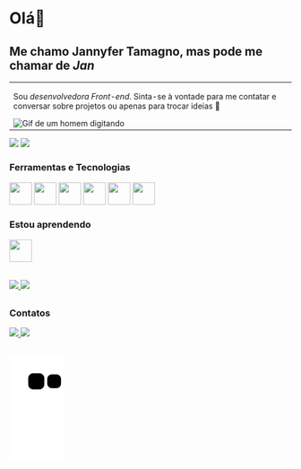 # Olá👋

## Me chamo Jannyfer Tamagno, mas pode me chamar de *Jan*

<p align="right">
<table width="100%">
<tr><td valign="top" width="50%">

Sou *desenvolvedora Front-end*. Sinta-se à vontade para me contatar e conversar sobre projetos ou apenas para trocar ideias 🌻

<div align="left">
  <img src="https://c.tenor.com/iAy-KwJB1DkAAAAC/tenor.gif" alt="Gif de um homem digitando">
</div>

</td></tr>
</table>
</p>

<p align="left">
<img src="https://views.whatilearened.today/views/github/JannyferTamagno/views.svg">
<a href="https://github.com/JannyferTamagno/">
    <img src="https://img.shields.io/github/followers/JannyferTamagno?color=%234CC61E&label=GitHub%20Followers%20%3A"/>
</a>
</p>

### Ferramentas e Tecnologias
<div>
<img src="https://cdn.jsdelivr.net/gh/devicons/devicon/icons/git/git-original.svg" width="40" height="40"/>
<img src="https://cdn.jsdelivr.net/gh/devicons/devicon@latest/icons/html5/html5-original-wordmark.svg" width="40" height="40"/>
<img src="https://cdn.jsdelivr.net/gh/devicons/devicon@latest/icons/css3/css3-original-wordmark.svg" width="40" height="40"/>
<img src="https://cdn.jsdelivr.net/gh/devicons/devicon@latest/icons/typescript/typescript-original.svg" width="40" height="40"/>
<img src="https://cdn.jsdelivr.net/gh/devicons/devicon@latest/icons/react/react-original-wordmark.svg" width="40" height="40"/>
<img src="https://cdn.jsdelivr.net/gh/devicons/devicon@latest/icons/nextjs/nextjs-original.svg" width="40" height="40"/>
</div>

### Estou aprendendo

<img src="https://cdn.jsdelivr.net/gh/devicons/devicon@latest/icons/python/python-original-wordmark.svg" width="40" height="40"/>

##

<div>
    <a href="https://github.com/JannyferTamagno">
        <img height="180em" src="https://github-readme-stats.vercel.app/api/top-langs/?username=JannyferTamagno&layout=compact&langs_count=7&theme=dracula"/>
        <img height="180em" src="https://github-readme-stats.vercel.app/api?username=JannyferTamagno&show_icons=true&theme=dracula&include_all_commits=true&count_private=true"/>
    </a>
</div>

##

### Contatos

<div align="left">
    <a href="https://www.linkedin.com/in/jannyfertamagno/" target="_blank">
        <img src="https://img.shields.io/badge/-LinkedIn-%230077B5?style=for-the-badge&logo=linkedin&logoColor=white" target="_blank">
    </a>
    <a href = "mailto:jannyfertamagno@gmail.com">
        <img loading="lazy" src="https://img.shields.io/badge/Gmail-D14836?style=for-the-badge&logo=gmail&logoColor=white" target="_blank">
    </a>
</div>

##

  ![Snake animation](https://github.com/JannyferTamagno/JannyferTamagno/blob/output/github-contribution-grid-snake.svg)